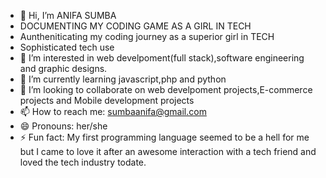 - 👋 Hi, I’m ANIFA SUMBA
- DOCUMENTING MY CODING GAME AS A GIRL IN TECH
- Auntheniticating my coding journey as a  superior girl in TECH
- Sophisticated tech use
- 👀 I’m interested in web develpoment(full stack),software engineering and graphic designs.
- 🌱 I’m currently learning javascript,php and python
- 💞️ I’m looking to collaborate on web develpoment projects,E-commerce projects and Mobile development projects
- 📫 How to reach me: sumbaanifa@gmail.com
- 😄 Pronouns: her/she
- ⚡ Fun fact: My first programming language seemed to be a hell for me but I came to love it after an awesome interaction with a tech friend and loved the tech industry todate.

<!---
ANIFASUMBA/ANIFASUMBA is a ✨ special ✨ repository because its `README.md` (this file) appears on your GitHub profile.
You can click the Preview link to take a look at your changes
--->
